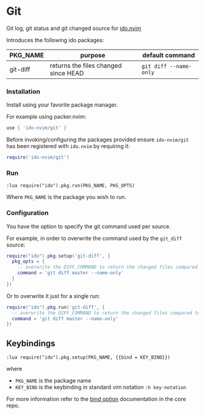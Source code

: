 # Git

Git log, git status and git changed source for [ido.nvim](https://github.com/ido-nvim/core)

Introduces the following ido packages:

| PKG_NAME   | purpose                              | default command       |
|------------|--------------------------------------|-----------------------|
| git-diff   | returns the files changed since HEAD | `git diff --name-only`|


### Installation

Install using your favorite package manager.

For example using packer.nvim:

```lua
use { 'ido-nvim/git' }
```

Before invoking/configuring the packages provided ensure `ido-nvim/git` has been registered with `ido.nvim` by requiring it:

```lua
require('ido-nvim/git')
```


### Run

```vim
:lua require("ido").pkg.run(PKG_NAME, PKG_OPTS)
```

Where `PKG_NAME` is the package you wish to run.



### Configuration

You have the option to specify the git command used per source.

For example, in order to overwrite the command used by the `git_diff` source:

```lua
require("ido").pkg.setup('git-diff', {
  pkg_opts = {
    -- overwrite the DIFF_COMMAND to return the changed files compared to master branch
    command = 'git diff master --name-only'
  }
})
```

Or to overwrite it just for a single run:

```lua
require("ido").pkg.run('git-diff', {
  -- overwrite the DIFF_COMMAND to return the changed files compared to master branch
  command = 'git diff master --name-only'
})
```


## Keybindings
```vim
:lua require("ido").pkg.setup(PKG_NAME, {{bind = KEY_BIND}})
```

where
- `PKG_NAME` is the package name
- `KEY_BIND` is the keybinding in standard vim notation `:h key-notation`

For more information refer to the [bind option](https://github.com/ido-nvim/core/blob/main/wiki/packages.md#pkgbindname-opts) documentation in the core repo.
